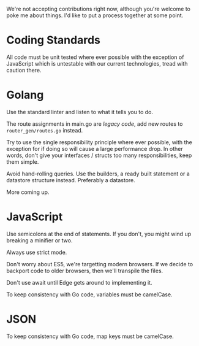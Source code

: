 We're not accepting contributions right now, although you're welcome to poke me about things. I'd like to put a process together at some point.

# Coding Standards

All code must be unit tested where ever possible with the exception of JavaScript which is untestable with our current technologies, tread with caution there.

# Golang

Use the standard linter and listen to what it tells you to do.

The route assignments in main.go are *legacy code*, add new routes to `router_gen/routes.go` instead.

Try to use the single responsibility principle where ever possible, with the exception for if doing so will cause a large performance drop. In other words, don't give your interfaces / structs too many responsibilities, keep them simple.

Avoid hand-rolling queries. Use the builders, a ready built statement or a datastore structure instead. Preferably a datastore.

More coming up.

# JavaScript

Use semicolons at the end of statements. If you don't, you might wind up breaking a minifier or two.

Always use strict mode.

Don't worry about ES5, we're targetting modern browsers. If we decide to backport code to older browsers, then we'll transpile the files.

Don't use await until Edge gets around to implementing it.

To keep consistency with Go code, variables must be camelCase.

# JSON

To keep consistency with Go code, map keys must be camelCase.